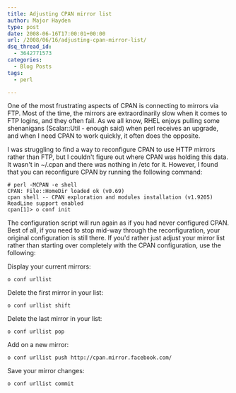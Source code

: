 ```yaml
---
title: Adjusting CPAN mirror list
author: Major Hayden
type: post
date: 2008-06-16T17:00:01+00:00
url: /2008/06/16/adjusting-cpan-mirror-list/
dsq_thread_id:
  - 3642771573
categories:
  - Blog Posts
tags:
  - perl

---
```

One of the most frustrating aspects of CPAN is connecting to mirrors via FTP. Most of the time, the mirrors are extraordinarily slow when it comes to FTP logins, and they often fail. As we all know, RHEL enjoys pulling some shenanigans (Scalar::Util - enough said) when perl receives an upgrade, and when I need CPAN to work quickly, it often does the opposite.

I was struggling to find a way to reconfigure CPAN to use HTTP mirrors rather than FTP, but I couldn't figure out where CPAN was holding this data. It wasn't in ~/.cpan and there was nothing in /etc for it. However, I found that you can reconfigure CPAN by running the following command:

```
# perl -MCPAN -e shell
CPAN: File::HomeDir loaded ok (v0.69)
cpan shell -- CPAN exploration and modules installation (v1.9205)
ReadLine support enabled
cpan[1]> o conf init
```

The configuration script will run again as if you had never configured CPAN. Best of all, if you need to stop mid-way through the reconfiguration, your original configuration is still there. If you'd rather just adjust your mirror list rather than starting over completely with the CPAN configuration, use the following:

Display your current mirrors:

```
o conf urllist
```

Delete the first mirror in your list:

```
o conf urllist shift
```

Delete the last mirror in your list:

```
o conf urllist pop
```

Add on a new mirror:

```
o conf urllist push http://cpan.mirror.facebook.com/
```

Save your mirror changes:

```
o conf urllist commit
```
